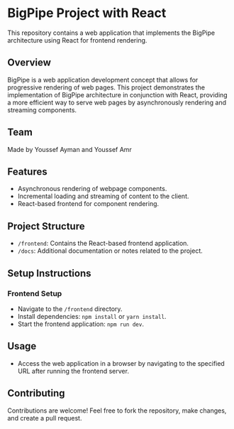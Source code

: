 # BigPipe Project with React

This repository contains a web application that implements the BigPipe architecture using React for frontend rendering.

## Overview

BigPipe is a web application development concept that allows for progressive rendering of web pages. This project demonstrates the implementation of BigPipe architecture in conjunction with React, providing a more efficient way to serve web pages by asynchronously rendering and streaming components.

## Team

Made by Youssef Ayman and Youssef Amr

## Features

- Asynchronous rendering of webpage components.
- Incremental loading and streaming of content to the client.
- React-based frontend for component rendering.

## Project Structure

- `/frontend`: Contains the React-based frontend application.
- `/docs`: Additional documentation or notes related to the project.

## Setup Instructions

### Frontend Setup

- Navigate to the `/frontend` directory.
- Install dependencies: `npm install` or `yarn install`.
- Start the frontend application: `npm run dev`.

## Usage

- Access the web application in a browser by navigating to the specified URL after running the frontend server.

## Contributing

Contributions are welcome! Feel free to fork the repository, make changes, and create a pull request.
